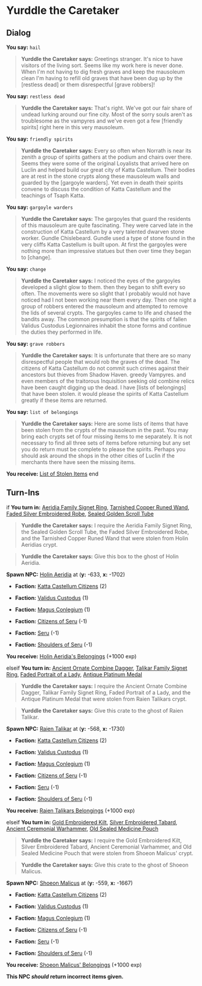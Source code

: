 # Yurddle the Caretaker
## Dialog

**You say:** `hail`



>**Yurddle the Caretaker says:** Greetings stranger. It's nice to have visitors of the living sort. Seems like my work here is never done. When I'm not having to dig fresh graves and keep the mausoleum clean I'm having to refill old graves that have been dug up by the [restless dead] or them disrespectful [grave robbers]!

**You say:** `restless dead`



>**Yurddle the Caretaker says:** That's right. We've got our fair share of undead lurking around our fine city. Most of the sorry souls aren't as troublesome as the vampyres and we've even got a few [friendly spirits] right here in this very mausoleum.

**You say:** `friendly spirits`



>**Yurddle the Caretaker says:** Every so often when Norrath is near its zenith a group of spirits gathers at the podium and chairs over there. Seems they were some of the original Loyalists that arrived here on Luclin and helped build our great city of Katta Castellum. Their bodies are at rest in the stone crypts along these mausoleum walls and guarded by the [gargoyle warders]. Yet even in death their spirits convene to discuss the condition of Katta Castellum and the teachings of Tsaph Katta.

**You say:** `gargoyle warders`



>**Yurddle the Caretaker says:** The gargoyles that guard the residents of this mausoleum are quite fascinating. They were carved late in the construction of Katta Castellum by a very talented dwarven stone worker. Gundle Chislebeard. Gundle used a type of stone found in the very cliffs Katta Castellum is built upon. At first the gargoyles were nothing more than impressive statues but then over time they began to [change].

**You say:** `change`



>**Yurddle the Caretaker says:** I noticed the eyes of the gargoyles developed a slight glow to them. then they began to shift every so often. The movements were so slight that I probably would not have noticed had I not been working near them every day. Then one night a group of robbers entered the mausoleum and attempted to remove the lids of several crypts. The gargoyles came to life and chased the bandits away. The common presumption is that the spirits of fallen Validus Custodus Legionnaires inhabit the stone forms and continue the duties they performed in life.

**You say:** `grave robbers`



>**Yurddle the Caretaker says:** It is unfortunate that there are so many disrespectful people that would rob the graves of the dead. The citizens of Katta Castellum do not commit such crimes against their ancestors but thieves from Shadow Haven. greedy Vampyres. and even members of the traitorous Inquisition seeking old combine relics have been caught digging up the dead. I have [lists of belongings] that have been stolen. it would please the spirits of Katta Castellum greatly if these items are returned.

**You say:** `list of belongings`



>**Yurddle the Caretaker says:** Here are some lists of items that have been stolen from the crypts of the mausoleum in the past. You may bring each crypts set of four missing items to me separately. It is not necessary to find all three sets of items before returning but any set you do return must be complete to please the spirits. Perhaps you should ask around the shops in the other cities of Luclin if the merchants there have seen the missing items.


 **You receive:**  [List of Stolen Items](/item/18353) 
end

## Turn-Ins





if **You turn in:** [Aeridia Family Signet Ring](/item/10670), [Tarnished Copper Runed Wand](/item/10673), [Faded Silver Embroidered Robe](/item/10672), [Sealed Golden Scroll Tube](/item/10671)


>**Yurddle the Caretaker says:** I require the Aeridia Family Signet Ring, the Sealed Golden Scroll Tube, the Faded Silver Embroidered Robe, and the Tarnished Copper Runed Wand that were stolen from Holin Aeridias crypt.


>**Yurddle the Caretaker says:** Give this box to the ghost of Holin Aeridia.


**Spawn NPC:**  [Holin Aeridia](/npc/160168) at (**y:** -633, **x:** -1702)


* __Faction:__ [Katta Castellum Citizens](/faction/1502) (2)


* __Faction:__ [Validus Custodus](/faction/1503) (1)


* __Faction:__ [Magus Conlegium](/faction/1504) (1)


* __Faction:__ [Citizens of Seru](/faction/1499) (-1)


* __Faction:__ [Seru](/faction/1483) (-1)


* __Faction:__ [Shoulders of Seru](/faction/1487) (-1)


 **You receive:**  [Holin Aeridia's Belongings](/item/10682) (+1000 exp)

elseif **You turn in:** [Ancient Ornate Combine Dagger](/item/10674), [Talikar Family Signet Ring](/item/10675), [Faded Portrait of a Lady](/item/10676), [Antique Platinum Medal](/item/10677)


>**Yurddle the Caretaker says:** I require the Ancient Ornate Combine Dagger, Talikar Family Signet Ring, Faded Portrait of a Lady, and the Antique Platinum Medal that were stolen from Raien Talikars crypt.


>**Yurddle the Caretaker says:** Give this crate to the ghost of Raien Talikar.


**Spawn NPC:**  [Raien Talikar](/npc/160169) at (**y:** -568, **x:** -1730)


* __Faction:__ [Katta Castellum Citizens](/faction/1502) (2)


* __Faction:__ [Validus Custodus](/faction/1503) (1)


* __Faction:__ [Magus Conlegium](/faction/1504) (1)


* __Faction:__ [Citizens of Seru](/faction/1499) (-1)


* __Faction:__ [Seru](/faction/1483) (-1)


* __Faction:__ [Shoulders of Seru](/faction/1487) (-1)


 **You receive:**  [Raien Talikars Belongings](/item/10683) (+1000 exp)

elseif **You turn in:** [Gold Embroidered Kilt](/item/10678), [Silver Embroidered Tabard](/item/10679), [Ancient Ceremonial Warhammer](/item/10680), [Old Sealed Medicine Pouch](/item/10681)


>**Yurddle the Caretaker says:** I require the Gold Embroidered Kilt, Silver Embroidered Tabard, Ancient Ceremonial Varhammer, and Old Sealed Medicine Pouch that were stolen from Shoeon Malicus' crypt.


>**Yurddle the Caretaker says:** Give this crate to the ghost of Shoeon Malicus.


**Spawn NPC:**  [Shoeon Malicus](/npc/160170) at (**y:** -559, **x:** -1667)


* __Faction:__ [Katta Castellum Citizens](/faction/1502) (2)


* __Faction:__ [Validus Custodus](/faction/1503) (1)


* __Faction:__ [Magus Conlegium](/faction/1504) (1)


* __Faction:__ [Citizens of Seru](/faction/1499) (-1)


* __Faction:__ [Seru](/faction/1483) (-1)


* __Faction:__ [Shoulders of Seru](/faction/1487) (-1)


 **You receive:**  [Shoeon Malicus' Belongings](/item/10684) (+1000 exp)

**This NPC *should* return incorrect items given.**
